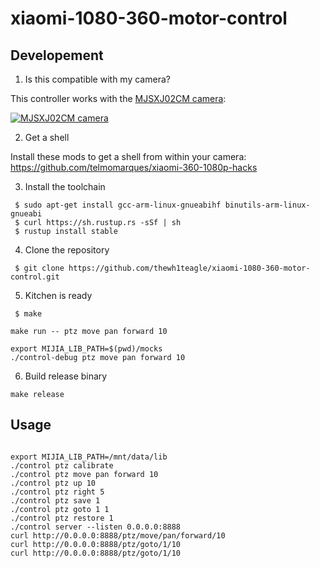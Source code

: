 # xiaomi-1080-360-motor-control

## Developement

1. Is this compatible with my camera?

This controller works with the [MJSXJ02CM camera](https://www.mi.com/global/camera-360):

[![MJSXJ02CM camera](https://i.imgur.com/3fOE6ZR.png)](https://www.mi.com/global/camera-360)

2. Get a shell

Install these mods to get a shell from within your camera:  
https://github.com/telmomarques/xiaomi-360-1080p-hacks

3. Install the toolchain

```shell
 $ sudo apt-get install gcc-arm-linux-gnueabihf binutils-arm-linux-gnueabi
 $ curl https://sh.rustup.rs -sSf | sh
 $ rustup install stable
```

4. Clone the repository
```
 $ git clone https://github.com/thewh1teagle/xiaomi-1080-360-motor-control.git
```

5. Kitchen is ready

```shell
 $ make
```

```shell
make run -- ptz move pan forward 10
```

```shell
export MIJIA_LIB_PATH=$(pwd)/mocks
./control-debug ptz move pan forward 10
```

6. Build release binary

```shell
make release
```

## Usage

```
```

```shell
export MIJIA_LIB_PATH=/mnt/data/lib
./control ptz calibrate
./control ptz move pan forward 10
./control ptz up 10
./control ptz right 5
./control ptz save 1
./control ptz goto 1 1
./control ptz restore 1
./control server --listen 0.0.0.0:8888
curl http://0.0.0.0:8888/ptz/move/pan/forward/10
curl http://0.0.0.0:8888/ptz/goto/1/10
curl http://0.0.0.0:8888/ptz/goto/1/10
```
